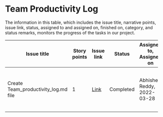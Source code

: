 # Team Productivity Log

The information in this table, which includes the issue title, narrative points, issue link, status, assigned to and assigned on, finished on, category, and status remarks, monitors the progress of the tasks in our project.

| Issue title           | Story points | Issue link                                                              | Status    | Assigned to, Assigned on   | Completed on | Category      | Status notes                                           |
|-----------------------|--------------|-------------------------------------------------------------------------|-----------|----------------------------|--------------|---------------|--------------------------------------------------------|
| Create Team_productivity_log.md file | 1            | [Link](https://github.com/vikramsaix/mywebclass-simulation/issues/1) | Completed | Abhishek Reddy, 2022-03-28 | 2022-03-28   | Documentation | Created markdown file to track progress of the project |